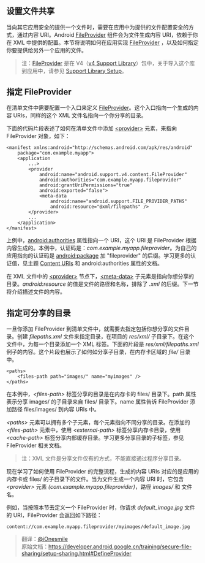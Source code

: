# 

## 设置文件共享

当向其它应用安全的提供一个文件时，需要在应用中为提供的文件配置安全的方式，通过内容 URI。Android [FileProvider](https://developer.android.google.cn/reference/android/support/v4/content/FileProvider.html) 组件会为文件生成内容 URI，依赖于你在 XML 中提供的配置。本节将说明如何在应用实现 [FileProvider](https://developer.android.google.cn/reference/android/support/v4/content/FileProvider.html) ，以及如何指定你要提供给另外一个应用的文件。   

> 注：[FileProvider](https://developer.android.google.cn/reference/android/support/v4/content/FileProvider.html) 是在 V4（[v4 Support Library](https://developer.android.google.cn/topic/libraries/support-library/features.html#v4)）包中，关于导入这个库到应用中，请参见 [Support Library Setup](https://developer.android.google.cn/tools/support-library/setup.html)。 

## 指定 FileProvider

在清单文件中需要配置一个入口来定义 [FileProvider](https://developer.android.google.cn/reference/android/support/v4/content/FileProvider.html)。这个入口指向一个生成的内容 URIs，同样的这个 XML 文件名指向一个你分享的目录。

下面的代码片段表述了如何在清单文件中添加 [&lt;provider&gt;](https://developer.android.google.cn/guide/topics/manifest/provider-element.html) 元素，来指向 FileProvider 对象，如下：

    <manifest xmlns:android="http://schemas.android.com/apk/res/android"
        package="com.example.myapp">
        <application
            ...>
            <provider
                android:name="android.support.v4.content.FileProvider"
                android:authorities="com.example.myapp.fileprovider"
                android:grantUriPermissions="true"
                android:exported="false">
                <meta-data
                    android:name="android.support.FILE_PROVIDER_PATHS"
                    android:resource="@xml/filepaths" />
            </provider>
            ...
        </application>
    </manifest>


上例中，[android:authorities](https://developer.android.google.cn/guide/topics/manifest/provider-element.html#auth) 属性指向一个 URI，这个 URI 是 FileProvider 根据内容生成的。本例中，认证码是：*com.example.myapp.fileprovider*。为自己的应用指向的认证码是 [ android:package](https://developer.android.google.cn/guide/topics/manifest/manifest-element.html#package) 加 "fileprovider" 的后缀。学习更多的认证值，见主题 [Content URIs](https://developer.android.google.cn/guide/topics/providers/content-provider-basics.html#ContentURIs) 和 android:authorities 属性的文档。   

在 XML 文件中的 [&lt;provider&gt;](https://developer.android.google.cn/guide/topics/manifest/provider-element.html) 节点下，[&lt;meta-data&gt;](https://developer.android.google.cn/guide/topics/manifest/meta-data-element.html) 子元素是指向你想分享的目录。*android:resource* 的值是文件的路径和名称，排除了 *.xml* 的后缀。下一节将介绍描述文件的内容。   

## 指定可分享的目录

一旦你添加 FileProvider 到清单文件中，就需要去指定包括你想分享的文件目录。创建 *filepaths.xml* 文件来指定目录，在项目的 *res/xml/* 子目录下。在这个文件中，为每一个目录添加一个 XML 标签。下面的片段是 *res/xml/filepaths.xml* 例子的内容。这个片段也展示了如何如分享子目录，在内存卡区域的 *file/* 目录中。

    <paths>
        <files-path path="images/" name="myimages" />
    </paths>
    
在本例中，*&lt;files-path&gt;* 标签分享的目录是在内存卡的 files/ 目录下。path 属性表示分享 images/ 的子目录来自 files/ 目录下。name 属性告诉 FileProvider 添加路径 files/images/ 到内容 URIs 中。

*&lt;paths&gt;* 元素可以拥有多个子元素，每个元素指向不同分享的目录。在添加的 *&lt;files-path&gt;* 元素中，使用 *&lt;external-path&gt;* 标签分享内存卡目录，使用 *&lt;cache-path&gt;* 标签分享内部缓存目录。学习更多分享目录的子标签，参见 FileProvider 相关文档。

> 注：XML 文件是分享文件仅有的方式，不能直接通过程序分享目录。

现在学习了如何使用 FileProvider 的完整流程，生成的内容 URIs 对应的是应用的内存卡或 files/ 的子目录下的文件。当为文件生成一个内容 URI 时，它包含 *&lt;provider&gt;* 元素 *(com.example.myapp.fileprovider)*，路径 *images/* 和 文件名。

例如，当按照本节去定义一个 FileProvider 时，你请求 *default_image.jpg* 文件的 URI，FileProvider 会返回如下路径：

    content://com.example.myapp.fileprovider/myimages/default_image.jpg
    
    


>翻译：[@iOnesmile](https://github.com/iOnesmile)    
原始文档：<https://developer.android.google.cn/training/secure-file-sharing/setup-sharing.html#DefineProvider>
